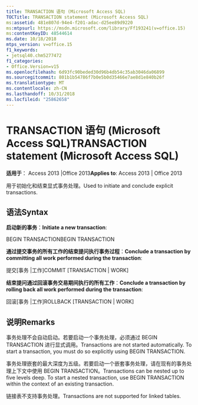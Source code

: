 ```yaml
---
title: TRANSACTION 语句 (Microsoft Access SQL)
TOCTitle: TRANSACTION statement (Microsoft Access SQL)
ms:assetid: 481e807d-94e4-f201-adac-d25ee89d9220
ms:mtpsurl: https://msdn.microsoft.com/library/Ff193241(v=office.15)
ms:contentKeyID: 48544614
ms.date: 10/18/2018
mtps_version: v=office.15
f1_keywords:
- jetsql40.chm5277472
f1_categories:
- Office.Version=v15
ms.openlocfilehash: 6d93fc90beded30d96b4db54c35ab3046da06899
ms.sourcegitcommit: 801b1b54786f7b0e5b0d35466e7ae8d1e840b26f
ms.translationtype: MT
ms.contentlocale: zh-CN
ms.lasthandoff: 10/31/2018
ms.locfileid: "25862658"
---
```

# <a name="transaction-statement-microsoft-access-sql"></a><span data-ttu-id="361c4-102">TRANSACTION 语句 (Microsoft Access SQL)</span><span class="sxs-lookup"><span data-stu-id="361c4-102">TRANSACTION statement (Microsoft Access SQL)</span></span>

<span data-ttu-id="361c4-103">**适用于**： Access 2013 |Office 2013</span><span class="sxs-lookup"><span data-stu-id="361c4-103">**Applies to**: Access 2013 | Office 2013</span></span>

<span data-ttu-id="361c4-104">用于初始化和结束显式事务处理。</span><span class="sxs-lookup"><span data-stu-id="361c4-104">Used to initiate and conclude explicit transactions.</span></span>

## <a name="syntax"></a><span data-ttu-id="361c4-105">语法</span><span class="sxs-lookup"><span data-stu-id="361c4-105">Syntax</span></span>

<span data-ttu-id="361c4-106">**启动新的事务**：</span><span class="sxs-lookup"><span data-stu-id="361c4-106">**Initiate a new transaction**:</span></span>

<span data-ttu-id="361c4-107">BEGIN TRANSACTION</span><span class="sxs-lookup"><span data-stu-id="361c4-107">BEGIN TRANSACTION</span></span>

<span data-ttu-id="361c4-108">**通过提交事务的所有工作的结束提问执行事务过程**：</span><span class="sxs-lookup"><span data-stu-id="361c4-108">**Conclude a transaction by committing all work performed during the transaction**:</span></span>

<span data-ttu-id="361c4-109">提交\[事务 |工作\]</span><span class="sxs-lookup"><span data-stu-id="361c4-109">COMMIT \[TRANSACTION | WORK\]</span></span>

<span data-ttu-id="361c4-110">**结束提问通过回滚事务交易期间执行的所有工作**：</span><span class="sxs-lookup"><span data-stu-id="361c4-110">**Conclude a transaction by rolling back all work performed during the transaction**:</span></span>

<span data-ttu-id="361c4-111">回滚\[事务 |工作\]</span><span class="sxs-lookup"><span data-stu-id="361c4-111">ROLLBACK \[TRANSACTION | WORK\]</span></span>

## <a name="remarks"></a><span data-ttu-id="361c4-112">说明</span><span class="sxs-lookup"><span data-stu-id="361c4-112">Remarks</span></span>

<span data-ttu-id="361c4-p101">事务处理不会自动启动。若要启动一个事务处理，必须通过 BEGIN TRANSACTION 进行显式调用。</span><span class="sxs-lookup"><span data-stu-id="361c4-p101">Transactions are not started automatically. To start a transaction, you must do so explicitly using BEGIN TRANSACTION.</span></span>

<span data-ttu-id="361c4-p102">事务处理嵌套的最大深度为五级。若要启动一个嵌套事务处理，请在现有的事务处理上下文中使用 BEGIN TRANSACTION。</span><span class="sxs-lookup"><span data-stu-id="361c4-p102">Transactions can be nested up to five levels deep. To start a nested transaction, use BEGIN TRANSACTION within the context of an existing transaction.</span></span>

<span data-ttu-id="361c4-117">链接表不支持事务处理。</span><span class="sxs-lookup"><span data-stu-id="361c4-117">Transactions are not supported for linked tables.</span></span>

